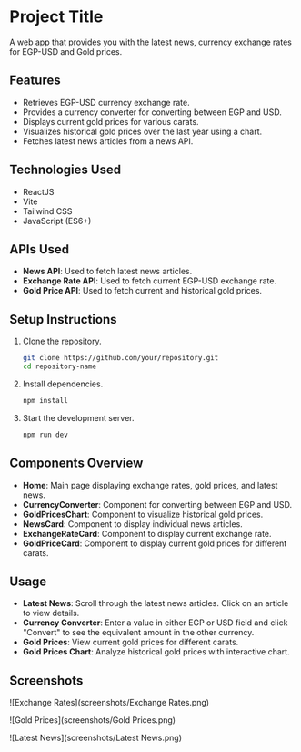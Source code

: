 # Project Title

A web app that provides you with the latest news, currency exchange rates for EGP-USD and Gold prices.

## Features

- Retrieves EGP-USD currency exchange rate.
- Provides a currency converter for converting between EGP and USD.
- Displays current gold prices for various carats.
- Visualizes historical gold prices over the last year using a chart.
- Fetches latest news articles from a news API.

## Technologies Used

- ReactJS
- Vite
- Tailwind CSS
- JavaScript (ES6+)

## APIs Used

- **News API**: Used to fetch latest news articles.
- **Exchange Rate API**: Used to fetch current EGP-USD exchange rate.
- **Gold Price API**: Used to fetch current and historical gold prices.

## Setup Instructions

1. Clone the repository.

   ```bash
   git clone https://github.com/your/repository.git
   cd repository-name
   ```

2. Install dependencies.

   ```bash
   npm install
   ```

3. Start the development server.
   ```bash
   npm run dev
   ```

## Components Overview

- **Home**: Main page displaying exchange rates, gold prices, and latest news.
- **CurrencyConverter**: Component for converting between EGP and USD.
- **GoldPricesChart**: Component to visualize historical gold prices.
- **NewsCard**: Component to display individual news articles.
- **ExchangeRateCard**: Component to display current exchange rate.
- **GoldPriceCard**: Component to display current gold prices for different carats.

## Usage

- **Latest News**: Scroll through the latest news articles. Click on an article to view details.
- **Currency Converter**: Enter a value in either EGP or USD field and click "Convert" to see the equivalent amount in the other currency.
- **Gold Prices**: View current gold prices for different carats.
- **Gold Prices Chart**: Analyze historical gold prices with interactive chart.

## Screenshots

![Exchange Rates](screenshots/Exchange Rates.png)

![Gold Prices](screenshots/Gold Prices.png)

![Latest News](screenshots/Latest News.png)
